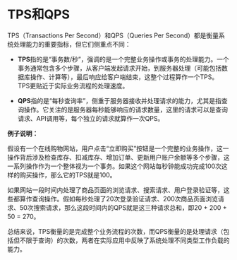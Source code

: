 # TPS和QPS
TPS（Transactions Per Second）和QPS（Queries Per Second）都是衡量系统处理能力的重要指标，但它们侧重点不同：

- **TPS**指的是“事务数/秒”，强调的是一个完整业务操作或事务的处理能力。一个事务通常包含多个步骤，从客户端发起请求开始，到服务器处理（可能包括数据库操作、计算等），最后响应给客户端结束，这整个过程算作一个TPS。TPS更贴近于实际业务流程的处理速度。

- **QPS**指的是“每秒查询率”，侧重于服务器接收并处理请求的能力，尤其是指查询操作。它关注的是服务器每秒能够响应的请求数量，这里的请求可以是查询请求、API调用等，每个独立的请求就算作一次QPS。

**例子说明：**

假设有一个在线购物网站，用户点击“立即购买”按钮是一个完整的业务操作，这一操作背后涉及检查库存、扣减库存、增加订单、更新用户账户余额等多个步骤，这一系列操作作为一个整体视为一个事务。如果这个网站每秒钟能成功完成100次这样的购买操作，那么它的TPS就是100。

如果网站一段时间内处理了商品页面的浏览请求、搜索请求、用户登录验证等，这些都算作查询操作。假如每秒处理了20次登录验证请求、200次商品页面浏览请求、50次搜索请求，那么这段时间内的QPS就是这三种请求总和，即20 + 200 + 50 = 270。

总结来说，TPS衡量的是完成整个业务流程的次数，而QPS衡量的是处理请求（包括但不限于查询）的次数，两者在实际应用中反映了系统处理不同类型工作负载的能力。